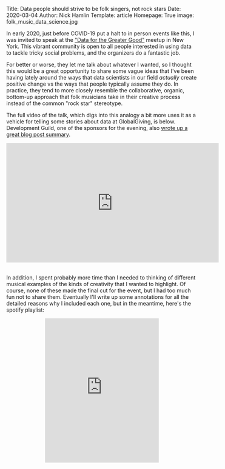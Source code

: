 Title: Data people should strive to be folk singers, not rock stars
Date: 2020-03-04
Author: Nick Hamlin
Template: article
Homepage: True
image: folk_music_data_science.jpg

In early 2020, just before COVID-19 put a halt to in person events like this, I was invited to speak at the ["Data for the Greater Good"](https://www.meetup.com/greatergood/) meetup in New York. This vibrant community is open to all people interested in using data to tackle tricky social problems, and the organizers do a fantastic job. 

For better or worse, they let me talk about whatever I wanted, so I thought this would be a great opportunity to share some vague ideas that I've been having lately around the ways that data scientists in our field *actually* create positive change vs the ways that people typically assume they do. In practice, they tend to more closely resemble the collaborative, organic, bottom-up approach that folk musicians take in their creative process instead of the common "rock star" stereotype.

The full video of the talk, which digs into this analogy a bit more uses it as a vehicle for telling some stories about data at GlobalGiving, is below. Development Guild, one of the sponsors for the evening, also [wrote up a great blog post summary](https://www.developmentguild.com/meetup/data-greater-good-meetup-globalgiving/).

<div style="text-align:center;">
<iframe width="560" height="315" src="https://www.youtube.com/embed/EUwfrGIR2e4" frameborder="0" allow="accelerometer; autoplay; encrypted-media; gyroscope; picture-in-picture" allowfullscreen></iframe>
</div>

<br>

In addition, I spent probably more time than I needed to thinking of different musical examples of the kinds of creativity that I wanted to highlight. Of course, none of these made the final cut for the event, but I had too much fun not to share them. Eventually I'll write up some annotations for all the detailed reasons why I included each one, but in the meantime, here's the spotify playlist:

<div style="text-align:center;">
<iframe src="https://open.spotify.com/embed/playlist/7Ljk1SUg9paa6zhlgDynUr" width="300" height="380" frameborder="0" allowtransparency="true" allow="encrypted-media"></iframe>
</div>